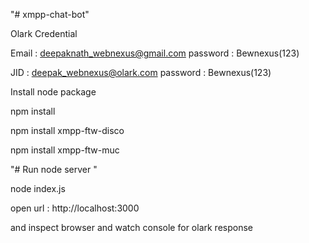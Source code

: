 "# xmpp-chat-bot" 

Olark Credential

Email : deepaknath_webnexus@gmail.com
password : Bewnexus(123)

JID : deepak_webnexus@olark.com
password : Bewnexus(123)

Install node package

npm install 

npm install xmpp-ftw-disco

npm install xmpp-ftw-muc

"# Run node server "

node index.js

open url : http://localhost:3000

and inspect browser and watch console for olark response


